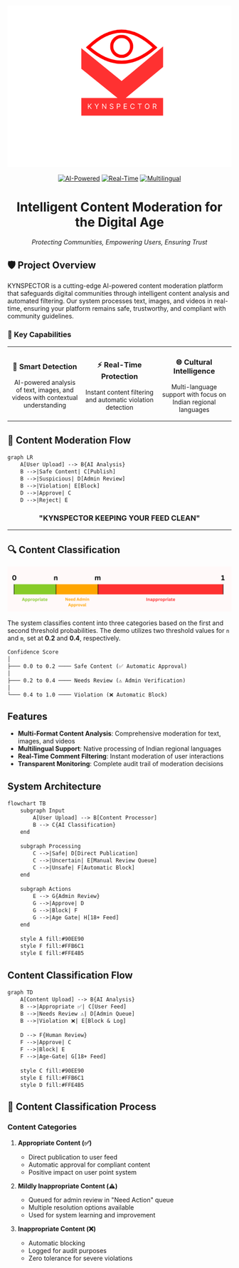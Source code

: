 <p align="center">
  <img src="Logo.png" alt="KYNSPECTOR">
</p>

<div align="center">

[![AI-Powered](https://img.shields.io/badge/AI-Powered-blue?style=for-the-badge)](https://github.com)
[![Real-Time](https://img.shields.io/badge/Real--Time-Protection-green?style=for-the-badge)](https://github.com)
[![Multilingual](https://img.shields.io/badge/Multilingual-Support-orange?style=for-the-badge)](https://github.com)

# Intelligent Content Moderation for the Digital Age

*Protecting Communities, Empowering Users, Ensuring Trust*

</div>

## 🛡️ Project Overview

KYNSPECTOR is a cutting-edge AI-powered content moderation platform that safeguards digital communities through intelligent content analysis and automated filtering. Our system processes text, images, and videos in real-time, ensuring your platform remains safe, trustworthy, and compliant with community guidelines.

### 🎯 Key Capabilities

<table>
<tr>
<td width="33%">
<h3 align="center">🤖 Smart Detection</h3>
<p align="center">AI-powered analysis of text, images, and videos with contextual understanding</p>
</td>
<td width="33%">
<h3 align="center">⚡ Real-Time Protection</h3>
<p align="center">Instant content filtering and automatic violation detection</p>
</td>
<td width="33%">
<h3 align="center">🌐 Cultural Intelligence</h3>
<p align="center">Multi-language support with focus on Indian regional languages</p>
</td>
</tr>
</table>

## 🔄 Content Moderation Flow

```mermaid
graph LR
    A[User Upload] --> B{AI Analysis}
    B -->|Safe Content| C[Publish]
    B -->|Suspicious| D[Admin Review]
    B -->|Violation| E[Block]
    D -->|Approve| C
    D -->|Reject| E
```

<div align="center">

### "KYNSPECTOR KEEPING YOUR FEED CLEAN"


</div>

---

## 🔍 Content Classification

<p align="center">
  <img src="Images/Classifier.png" alt="KYNSPECTOR">
</p>

The system classifies content into three categories based on the first and second threshold probabilities. The demo utilizes two threshold values for `n` and `m`, set at **0.2** and **0.4**, respectively.

```
Confidence Score
│
├─── 0.0 to 0.2 ──── Safe Content (✅ Automatic Approval)
│
├─── 0.2 to 0.4 ──── Needs Review (⚠️ Admin Verification)
│
└─── 0.4 to 1.0 ──── Violation (❌ Automatic Block)
```




## Features

- **Multi-Format Content Analysis**: Comprehensive moderation for text, images, and videos
- **Multilingual Support**: Native processing of Indian regional languages
- **Real-Time Comment Filtering**: Instant moderation of user interactions
- **Transparent Monitoring**: Complete audit trail of moderation decisions

## System Architecture

```mermaid
flowchart TB
    subgraph Input
        A[User Upload] --> B[Content Processor]
        B --> C{AI Classification}
    end
    
    subgraph Processing
        C -->|Safe| D[Direct Publication]
        C -->|Uncertain| E[Manual Review Queue]
        C -->|Unsafe| F[Automatic Block]
    end
    
    subgraph Actions
        E --> G{Admin Review}
        G -->|Approve| D
        G -->|Block| F
        G -->|Age Gate| H[18+ Feed]
    end
    
    style A fill:#90EE90
    style F fill:#FFB6C1
    style E fill:#FFE4B5
```

## Content Classification Flow

```mermaid
graph TD
    A[Content Upload] --> B{AI Analysis}
    B -->|Appropriate ✅| C[User Feed]
    B -->|Needs Review ⚠️| D[Admin Queue]
    B -->|Violation ❌| E[Block & Log]
    
    D --> F{Human Review}
    F -->|Approve| C
    F -->|Block| E
    F -->|Age-Gate| G[18+ Feed]
    
    style C fill:#90EE90
    style E fill:#FFB6C1
    style D fill:#FFE4B5
```





## 🔄 Content Classification Process

### Content Categories

1. **Appropriate Content (✅)**
   - Direct publication to user feed
   - Automatic approval for compliant content
   - Positive impact on user point system

2. **Mildly Inappropriate Content (⚠️)**
   - Queued for admin review in "Need Action" queue
   - Multiple resolution options available
   - Used for system learning and improvement

3. **Inappropriate Content (❌)**
   - Automatic blocking
   - Logged for audit purposes
   - Zero tolerance for severe violations


